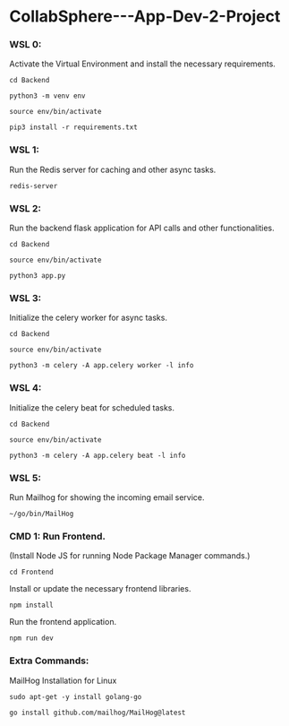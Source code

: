 # CollabSphere---App-Dev-2-Project

### WSL 0:
Activate the Virtual Environment and install the necessary requirements.
```shell
cd Backend
```

```shell
python3 -m venv env
```

```shell
source env/bin/activate
```

```shell
pip3 install -r requirements.txt
```

### WSL 1:
Run the Redis server for caching and other async tasks.
```shell
redis-server
```


### WSL 2:
Run the backend flask application for API calls and other functionalities.
```shell
cd Backend
```

```shell
source env/bin/activate
```

```shell
python3 app.py
```


### WSL 3:
Initialize the celery worker for async tasks.
```shell
cd Backend
```
```shell
source env/bin/activate
```
```shell
python3 -m celery -A app.celery worker -l info
```

### WSL 4:
Initialize the celery beat for scheduled tasks.
```shell
cd Backend
```
```shell
source env/bin/activate
```
```shell
python3 -m celery -A app.celery beat -l info
```

### WSL 5:
Run Mailhog for showing the incoming email service.
```shell
~/go/bin/MailHog
```


### CMD 1: Run Frontend.
(Install Node JS for running Node Package Manager commands.)
```shell
cd Frontend
```
Install or update the necessary frontend libraries.
```shell
npm install
```
Run the frontend application.
```shell
npm run dev
```



### Extra Commands:
MailHog Installation for Linux
```shell
sudo apt-get -y install golang-go
```
```shell
go install github.com/mailhog/MailHog@latest
```
